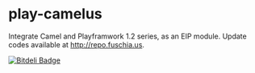 play-camelus
============

Integrate Camel and Playframwork 1.2 series, as an EIP module. Update codes available at http://repo.fuschia.us.


[![Bitdeli Badge](https://d2weczhvl823v0.cloudfront.net/morteza/play-camelus/trend.png)](https://bitdeli.com/free "Bitdeli Badge")

